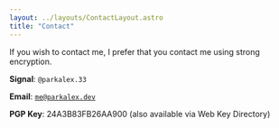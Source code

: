 ```yaml
---
layout: ../layouts/ContactLayout.astro
title: "Contact"
---
```


If you wish to contact me, I prefer that you contact me using strong encryption.

**Signal**: `@parkalex.33`

**Email**: [`me@parkalex.dev`](mailto:me@parkalex.dev)

**PGP Key**: 24A3B83FB26AA900 (also available via Web Key Directory)
